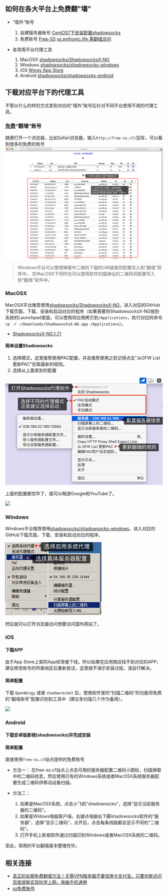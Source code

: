 ## 如何在各大平台上免费翻"墙"

* “墙外”账号
    1. 自建服务器账号 [CentOS7下安装配置shadowsocks](/centos/installing-configuration-shadowsocks-under-centos-7.md)
    2. 免费账号 [Free-SS](http://free-ss.cf/) [ss.pythonic.life 需翻墙访问](http://ss.pythonic.life)

* 各常用平台代理工具
    1. MacOSX [shadowsocks/ShadowsocksX-NG](https://github.com/shadowsocks/ShadowsocksX-NG)
    2. Windows [shadowsocks/shadowsocks-windows](https://github.com/shadowsocks/shadowsocks-windows)
    3. iOS [Wingy App Store](https://itunes.apple.com/us/app/wingy-http-s-socks5-proxy-utility/id1178584911)
    4. Android [shadowsocks/shadowsocks-android](https://github.com/shadowsocks/shadowsocks-android/releases)

## 下载对应平台下的代理工具

不管以什么的样的方式拿到对应的“墙外”账号后针对不同平台使用不用的代理工具。

### [免费](http://free-ss.cf/)“翻墙”账号

随便打开一个浏览器，比如Safari浏览器，输入`http://free-ss.cf/`回车，可以看到很多的免费的账号
![](/assets/how-to-be-free-on-all-major-platforms-over-the-fire-wall-use-free-ss-number.png)

> Windows平台可以使用弹窗中二维码下面的URI链接将配置写入到“翻墙”软件中。
> 在MacOSX下同时也可以使用软件扫描弹出的二维码将配置写入到“翻墙”软件中。

### MacOSX

MacOSX平台推荐使用[shadowsocks/ShadowsocksX-NG](https://github.com/shadowsocks/ShadowsocksX-NG)，进入对应的GitHub下载页面，下载、安装和启动对应的程序（如果需要将ShadowsocksX-NG放到系统的Launchpad里面，可以使用将应用拷贝到`/Applications`，执行对应的命令`cp -r ~/Downloads/ShadowsocksX-NG.app /Applications`）。

- [ShadowsocksX-NG.1.7.1](https://github.com/shadowsocks/ShadowsocksX-NG/releases/download/v1.7.1/ShadowsocksX-NG.1.7.1.zip)


#### 简单设置Shadowsocks

1. 选择模式，这里推荐使用PAC配置，并且推荐使用之前记得点击"从GFW List更新PAC"拉取最新的规则。
2. 选择从上面拿到的配置

![](/assets/how-to-be-free-on-all-major-platforms-over-the-fire-wall-shadowsocks-macos-ui.png)

上面的配置都完毕了，就可以畅游Google和YouTube了。

![](how-to-be-free-on-all-major-platforms-over-the-fire-wall-hello-google.png)

### Windows

Windows平台推荐使用[shadowsocks/shadowsocks-windows](https://github.com/shadowsocks/shadowsocks-windows)，进入对应的GitHub下载页面，下载、安装和启动对应的程序。

![](/assets/how-to-be-free-on-all-major-platforms-over-the-fire-wall-shadowsocks-windows-ui.png)

然后就可以打开浏览器访问想要访问国外网站了。

### iOS

#### 下载APP
由于App Store上架的App经常被下线，所以如果在应用商店找不到对应的APP，建议修改账号的所属地区后重新尝试，这里就不演示安装过程，请自行解决。

#### 简单配置

下载 `OpenWingy` 或者 `shadowrocket` 后，使用软件里的“扫描二维码”的功能将免费的“翻墙账号”配置识别到工具中（建议多扫描几个作为备用）。

![](/assets/show-to-be-free-on-all-major-platforms-over-the-fire-wall-use-open-wingy-ui.jpeg)

### Android

#### 下载安卓版影梭(shadowsocks)并完成安装

#### 简单配置

直接使用`free-ss.cf`站点提供的免费账号

- 方法一：
在free-ss.cf站点上点击可用的服务器配置二维码小图标，扫描弹窗中的二维码信息，然后使用已有的Windows系统或者MacOSX系统服务器配置生成二维码供移动设备扫描。

- 方法二：
    1. 如果是MacOSX系统，点击小飞机“shadowsocks”，选择“显示当前服务器的二维码”。
    2. 如果是Widows电脑客户端，右键点电脑右下脚shadowsocks软件的“服务器”，选择”显示二维码“，点开后，点击每条线路都会显示不同的“二维码”。
    3. 打开手机上影梭软件通过扫描识别Windows或者MacOSX系统的二维码。

至此，常用的平台翻墙基本整理完毕。

## 相关连接

- [真正的长期免费翻墙方法！无需VPN服务器不要信用卡支付宝，只要你能访问百度就能实现科学上网，电脑手机通用](https://www.youtube.com/watch?v=UdTd6CKMzaA&t=0s&index=6&list=PLIgoCKlRUSeY8QKhi7UGt3ePwtxyKdeqd)
- [ss免费账号](https://github.com/Alvin9999/new-pac/wiki/ss%E5%85%8D%E8%B4%B9%E8%B4%A6%E5%8F%B7)
